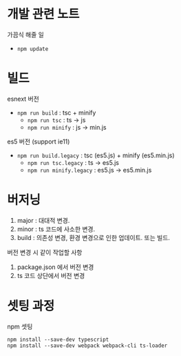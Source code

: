# 개발 관련 노트

가끔식 해줄 일
* `npm update`


# 빌드
esnext 버전
* `npm run build` : tsc + minify
  * `npm run tsc` : ts -> js
  * `npm run minify` : js -> min.js


es5 버전 (support ie11)
* `npm run build.legacy` : tsc (es5.js) + minify (es5.min.js)
  * `npm run tsc.legacy` : ts -> es5.js
  * `npm run minify.legacy` : es5.js -> es5.min.js


# 버저닝
1. major : 대대적 변경.
2. minor : ts 코드에 사소한 변경.
3. build : 의존성 변경, 환경 변경으로 인한 업데이트. 또는 빌드.



버전 변경 시 같이 작업할 사항
1. package.json 에서 버전 변경
2. ts 코드 상단에서 버전 변경


# 셋팅 과정
npm 셋팅
```shell
npm install --save-dev typescript
npm install --save-dev webpack webpack-cli ts-loader
```